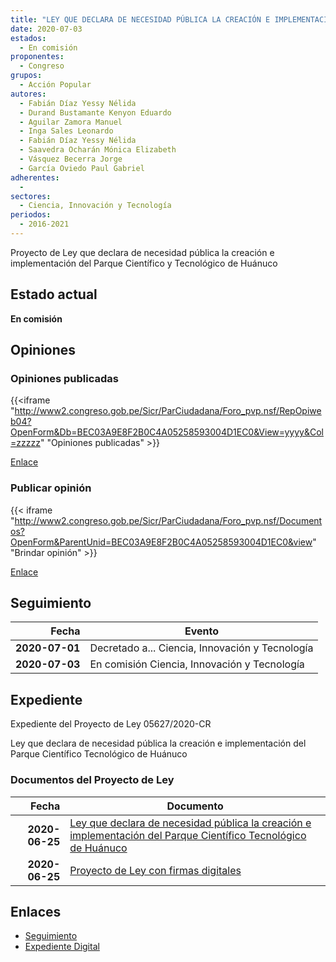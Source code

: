 ```yaml
---
title: "LEY QUE DECLARA DE NECESIDAD PÚBLICA LA CREACIÓN E IMPLEMENTACIÓN DEL PARQUE CIENTÍFICO Y TECNOLÓGICO DE HUÁNUCO"
date: 2020-07-03
estados: 
  - En comisión
proponentes: 
  - Congreso
grupos: 
  - Acción Popular
autores: 
  - Fabián Díaz Yessy Nélida
  - Durand Bustamante Kenyon Eduardo
  - Aguilar Zamora Manuel
  - Inga Sales Leonardo
  - Fabián Díaz Yessy Nélida
  - Saavedra Ocharán Mónica Elizabeth
  - Vásquez Becerra Jorge
  - García Oviedo Paul Gabriel
adherentes: 
  - 
sectores: 
  - Ciencia, Innovación y Tecnología
periodos: 
  - 2016-2021
---
```


Proyecto de Ley que declara de necesidad pública la creación e implementación del Parque Científico y Tecnológico de Huánuco


## Estado actual

**En comisión**

## Opiniones

### Opiniones publicadas

{{<iframe "http://www2.congreso.gob.pe/Sicr/ParCiudadana/Foro_pvp.nsf/RepOpiweb04?OpenForm&Db=BEC03A9E8F2B0C4A05258593004D1EC0&View=yyyy&Col=zzzzz" "Opiniones publicadas" >}}

[Enlace](http://www2.congreso.gob.pe/Sicr/ParCiudadana/Foro_pvp.nsf/RepOpiweb04?OpenForm&Db=BEC03A9E8F2B0C4A05258593004D1EC0&View=yyyy&Col=zzzzz)
### Publicar opinión

{{< iframe "http://www2.congreso.gob.pe/Sicr/ParCiudadana/Foro_pvp.nsf/Documentos?OpenForm&ParentUnid=BEC03A9E8F2B0C4A05258593004D1EC0&view" "Brindar opinión" >}}

[Enlace](http://www2.congreso.gob.pe/Sicr/ParCiudadana/Foro_pvp.nsf/Documentos?OpenForm&ParentUnid=BEC03A9E8F2B0C4A05258593004D1EC0&view)

## Seguimiento

| Fecha | Evento |
|------:|--------|
| **2020-07-01** | Decretado a... Ciencia, Innovación y Tecnología|
| **2020-07-03** | En comisión Ciencia, Innovación y Tecnología|


## Expediente

Expediente del Proyecto de Ley 05627/2020-CR

Ley que declara de necesidad pública la creación e implementación del Parque Científico Tecnológico de Huánuco


### Documentos del Proyecto de Ley

| Fecha | Documento |
|------:|--------|
| **2020-06-25** | [Ley que declara de necesidad pública la creación e implementación del Parque Científico Tecnológico de Huánuco](http://www.leyes.congreso.gob.pe/Documentos/2016_2021/Proyectos_de_Ley_y_de_Resoluciones_Legislativas/PL05627-20200625.pdf) |
| **2020-06-25** | [Proyecto de Ley con firmas digitales](http://www.leyes.congreso.gob.pe/Documentos/2016_2021/Proyectos_de_Ley_y_de_Resoluciones_Legislativas/Proyectos_Firmas_digitales/PL05627.pdf) |

## Enlaces 

- [Seguimiento](http://www2.congreso.gob.pe/Sicr/TraDocEstProc/CLProLey2016.nsf/f7fff46988ca05b1052578e100829cc7/f92189e2067dff4d05258593007581b7?OpenDocument)
- [Expediente Digital](http://www2.congreso.gob.pe/Sicr/TraDocEstProc/CLProLey2016.nsf/f7fff46988ca05b1052578e100829cc7/f92189e2067dff4d05258593007581b7?OpenDocument&Click=05257FB7005EB655.eb71d0cf91d8294e05256cdf006b5706/$Body/0.1C6C)
